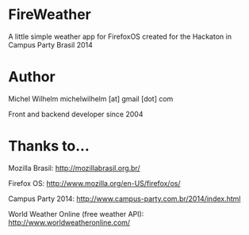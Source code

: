 FireWeather
===========

A little simple weather app for FirefoxOS created for the Hackaton in Campus Party Brasil 2014

Author
======

Michel Wilhelm michelwilhelm [at] gmail [dot] com

Front and backend developer since 2004

Thanks to...
============

Mozilla Brasil: <http://mozillabrasil.org.br/>

Firefox OS: <http://www.mozilla.org/en-US/firefox/os/>

Campus Party 2014: <http://www.campus-party.com.br/2014/index.html>

World Weather Online (free weather API): <http://www.worldweatheronline.com/>